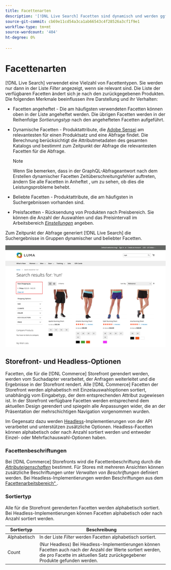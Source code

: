 ```yaml
---
title: Facettenarten
description: '[!DNL Live Search] Facetten sind dynamisch und werden ggf. in der Liste Filter angezeigt.'
source-git-commit: cb69e11cd54a3ca1ab66543c4f28526a3cf1f9e1
workflow-type: tm+mt
source-wordcount: '404'
ht-degree: 0%

---
```


# Facettenarten

[!DNL Live Search] verwendet eine Vielzahl von Facettentypen. Sie werden nur dann in der Liste *Filter* angezeigt, wenn sie relevant sind. Die Liste der verfügbaren Facetten ändert sich je nach den zurückgegebenen Produkten. Die folgenden Merkmale beeinflussen ihre Darstellung und ihr Verhalten:

* Facetten angeheftet - Die am häufigsten verwendeten Facetten können oben in der Liste angeheftet werden. Die übrigen Facetten werden in der Reihenfolge *Sortierungstyp* nach den angehefteten Facetten aufgeführt.
* Dynamische Facetten - Produktattribute, die [Adobe Sensei](https://www.adobe.com/sensei.html) am relevantesten für einen Produktsatz und eine Abfrage findet. Die Berechnung berücksichtigt die Attributmetadaten des gesamten Katalogs und bestimmt zum Zeitpunkt der Abfrage die relevantesten Facetten für die Abfrage.

  >[!NOTE]
  >
  >Wenn Sie bemerken, dass in der GraphQL-Abfrageantwort nach dem Erstellen dynamischer Facetten Zeitüberschreitungsfehler auftreten, ändern Sie alle Facetten in Anheftet , um zu sehen, ob dies die Leistungsprobleme behebt.

* Beliebte Facetten - Produktattribute, die am häufigsten in Suchergebnissen vorhanden sind.
* Preisfacetten - Rücksendung von Produkten nach Preisbereich. Sie können die Anzahl der Auswahlen und das Preisintervall im Arbeitsbereich [*Einstellungen*](settings.md) angeben.

Zum Zeitpunkt der Abfrage generiert [!DNL Live Search] die Suchergebnisse in Gruppen dynamischer und beliebter Facetten.

![Facetten - Preis](assets/storefront-search-results-run-price.png)

## Storefront- und Headless-Optionen

Facetten, die für die [!DNL Commerce] Storefront gerendert werden, werden vom Suchadapter verarbeitet, der Anfragen weiterleitet und die Ergebnisse in der Storefront rendert. Alle [!DNL Commerce] Facetten der Storefront werden alphabetisch mit Einzelauswahloptionen sortiert, unabhängig vom Eingabetyp, der dem entsprechenden Attribut zugewiesen ist. In der Storefront verfügbare Facetten werden entsprechend dem aktuellen Design gerendert und spiegeln alle Anpassungen wider, die an der Präsentation der mehrschichtigen Navigation vorgenommen wurden.

Im Gegensatz dazu werden [Headless](https://developer.adobe.com/commerce/php/architecture/technical-vision/web-api/)-Implementierungen von der API verarbeitet und unterstützen zusätzliche Optionen. Headless-Facetten können alphabetisch oder nach Anzahl sortiert werden und entweder Einzel- oder Mehrfachauswahl-Optionen haben.

### Facettenbeschriftungen

Bei [!DNL Commerce] Storefronts wird die Facettenbeschriftung durch die [*Attributeigenschaften*](https://experienceleague.adobe.com/docs/commerce-admin/catalog/product-attributes/create/attribute-product-create.html) bestimmt. Für Stores mit mehreren Ansichten können zusätzliche Beschriftungen unter *Verwalten von Beschriftungen* definiert werden. Bei Headless-Implementierungen werden Beschriftungen aus dem [Facettenarbeitsbereich“ ](faceting-workspace.md).

### Sortiertyp

Alle für die Storefront gerenderten Facetten werden alphabetisch sortiert. Bei Headless-Implementierungen können Facetten alphabetisch oder nach Anzahl sortiert werden.

| Sortiertyp | Beschreibung |
|--- |--- |
| Alphabetisch | In der Liste *Filter* werden Facetten alphabetisch sortiert. |
| Count | (Nur Headless) Bei Headless-Implementierungen können Facetten auch nach der Anzahl der Werte sortiert werden, die pro Facette im aktuellen Satz zurückgegebener Produkte gefunden werden. |
